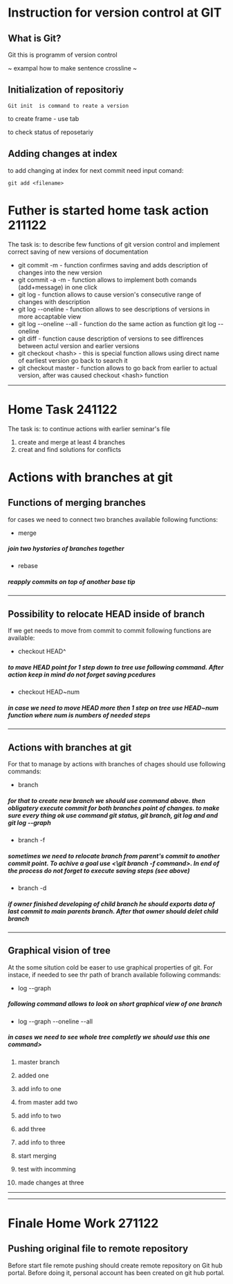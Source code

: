 # **Instruction for version control at GIT**
## What is Git?

Git this is programm of version control

~ exampal how to make sentence crossline ~

## Initialization of repositoriy
    Git init  is command to reate a version 

to create frame - use tab

to check status of reposetariy

## Adding changes at index 

to add changing at index for next commit need input comand:

    git add <filename>

# **Futher is started home task action 211122**

The task is: to describe few functions of git version control and implement correct saving of new versions of documentation 

* git commit -m - function confirmes saving and adds description of changes into the new version
* git commit -a -m - function allows to implement both comands (add+message) in one click
* git log  - function allows to cause version's consecutive range of changes with description
* git log --oneline - function allows to see descriptions of versions in more accaptable view 
* git log --oneline --all - function do the same action as function git log --oneline 
* git diff - function cause description of versions to see diffirences between actul version and earlier versions 
* git checkout \<hash> - this is special function allows using direct name of earliest version go back to search it 
* git checkout master - function allows to go back from earlier to actual version, after was caused checkout \<hash> function 

<hr>

# Home Task 241122


The task is: to continue actions with earlier seminar's file
1. create and merge at least 4 branches
2. creat and find solutions for conflicts

# Actions with branches at git

## Functions of merging branches
for cases we need to connect two branches available following functions:

+ merge <name>
##### join two hystories of branches together
+ rebase <name>
##### reapply commits on top of another base tip

<hr>

## Possibility to relocate HEAD inside of branch

If we get needs to move from commit to commit following functions are available:

+ checkout HEAD^
##### to mave HEAD point for 1 step down to tree use following command. After action keep in mind do not forget saving pcedures
+ checkout HEAD~num
##### in case we need to move HEAD more then 1 step on tree use HEAD~num function where num is numbers of needed steps
<hr>

## Actions with branches at git

For that to manage by actions with branches of chages should use following commands:

+ branch <name of branch> 
##### for that to create new branch we should use command above. then obligatery execute commit for both branches point of changes. to make sure every thing ok use command git status, git branch, git log and and git log --graph

+ branch -f <name>
##### sometimes we need to relocate branch from parent's commit to another commit point. To achive a goal use <\git branch -f command>. In end of the process do not forget to execute saving steps (see above)

+ branch -d <name>
##### if owner finished developing of child branch he should exports data of last commit to main parents branch. After that owner should delet child branch 
<hr>

## Graphical vision of tree

At the some sitution cold be easer to use graphical properties of git. For instace, if needed to see thr path of branch available following commands:

+ log --graph
##### following command allows to look on short graphical view of one branch
+ log --graph --oneline --all
##### in cases we need to see whole tree completly we should use this one command>

1. master branch

2. added one

3. add info to one 

4. from master add two

5. add info to two

6. add three

7. add info to three

8. start merging 

9. test with incomming

10. made changes at three 

<hr>
<hr>

# Finale Home Work 271122

## Pushing original file to remote repository 

Before start file remote pushing should create remote repository on Git hub portal. Before doing it, personal account has been created on git hub portal.

